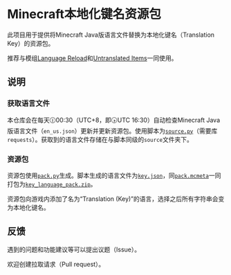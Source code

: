 # Minecraft本地化键名资源包

此项目用于提供将Minecraft Java版语言文件替换为本地化键名（Translation Key）的资源包。

推荐与模组[Language Reload](https://modrinth.com/mod/language-reload)和[Untranslated Items](https://www.curseforge.com/minecraft/mc-mods/untranslated-items)一同使用。

## 说明

### 获取语言文件

本仓库会在每天🕧00:30（UTC+8，即🕟UTC 16:30）自动检查Minecraft Java版语言文件（`en_us.json`）更新并更新资源包。使用脚本为[`source.py`](/source.py)（需要库`requests`）。获取到的语言文件存储在与脚本同级的`source`文件夹下。

### 资源包

资源包使用[`pack.py`](/pack.py)生成。脚本生成的语言文件为[`key.json`](/key.json)，同[`pack.mcmeta`](/pack.mcmeta)一同打包为[`key_language_pack.zip`](/key_language_pack.zip)。

资源包向游戏内添加了名为“Translation (Key)”的语言，选择之后所有字符串会变为本地化键名。

## 反馈

遇到的问题和功能建议等可以提出议题（Issue）。

欢迎创建拉取请求（Pull request）。
